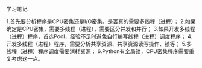 学习笔记

1.首先要分析程序是CPU密集还是I/O密集，是否真的需要多线程（进程）；
2.如果确定是CPU密集，需要多线程（进程），需要区分并发和并行；
3.如果开发多线程（进程）程序，首选Pool，经验不足时避免自行编写线程（进程）调度程序；
4.开发多线程（进程）程序，需要分析共享资源、共享资源读写操作、锁等；
5.多线程（进程）程序调度需要消耗资源；
6.Python有全局锁，CPU密集程序需要重复考虑这一点。